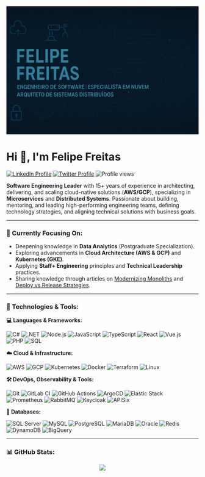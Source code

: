 <img src="/img/banner.png" alt="drawing" width="1400" heigth="300"/>

# Hi 👋, I'm Felipe Freitas

<p align="left">
  <a href="https://www.linkedin.com/in/felipefreitasffs/" target="blank"><img src="https://img.shields.io/badge/LinkedIn-0077B5?style=flat&logo=linkedin&logoColor=white" alt="LinkedIn Profile"/></a>
  <a href="https://twitter.com/felipefreitasfs" target="blank"><img src="https://img.shields.io/badge/Twitter-1DA1F2?style=flat&logo=twitter&logoColor=white" alt="Twitter Profile"/></a>
  <img src="https://komarev.com/ghpvc/?username=felipefreitasffs&label=Profile%20views&color=0e75b6&style=flat" alt="Profile views"/>
</p>

**Software Engineering Leader** with 15+ years of experience in architecting, delivering, and scaling cloud-native solutions (**AWS/GCP**), specializing in **Microservices** and **Distributed Systems**. Passionate about building, mentoring, and leading high-performing engineering teams, defining technology strategies, and aligning technical solutions with business goals.

---

### 🌱 Currently Focusing On:
* Deepening knowledge in **Data Analytics** (Postgraduate Specialization).
* Exploring advancements in **Cloud Architecture (AWS & GCP)** and **Kubernetes (GKE)**.
* Applying **Staff+ Engineering** principles and **Technical Leadership** practices.
* Sharing knowledge through articles on [Modernizing Monoliths](https://www.linkedin.com/pulse/modernizando-plataformas-monol%C3%ADticas-minha-com-o-pattern-freitas-p7ssf) and [Deploy vs Release Strategies](https://www.linkedin.com/pulse/separando-o-deploy-do-release-como-entregar-valor-com-freitas-ckjef).

---

### 🚀 Technologies & Tools:

**💻 Languages & Frameworks:**

![C#](https://img.shields.io/badge/C%23-grey?style=flat&logo=c-sharp)
![.NET](https://img.shields.io/badge/.NET-grey?style=flat&logo=dot-net)
![Node.js](https://img.shields.io/badge/Node.js-grey?style=flat&logo=node.js)
![JavaScript](https://img.shields.io/badge/JavaScript-grey?style=flat&logo=javascript)
![TypeScript](https://img.shields.io/badge/TypeScript-grey?style=flat&logo=typescript)
![React](https://img.shields.io/badge/React-grey?style=flat&logo=react)
![Vue.js](https://img.shields.io/badge/Vue.js-grey?style=flat&logo=vue.js)
![PHP](https://img.shields.io/badge/PHP-grey?style=flat&logo=php)
![SQL](https://img.shields.io/badge/SQL-grey?style=flat&logo=postgresql) 

**☁️ Cloud & Infrastructure:**

![AWS](https://img.shields.io/badge/AWS-grey?style=flat&logo=amazon-aws)
![GCP](https://img.shields.io/badge/GCP-grey?style=flat&logo=google-cloud)
![Kubernetes](https://img.shields.io/badge/Kubernetes-grey?style=flat&logo=kubernetes)
![Docker](https://img.shields.io/badge/Docker-grey?style=flat&logo=docker)
![Terraform](https://img.shields.io/badge/Terraform-grey?style=flat&logo=terraform)
![Linux](https://img.shields.io/badge/Linux-grey?style=flat&logo=linux)

**🛠️ DevOps, Observability & Tools:**

![Git](https://img.shields.io/badge/Git-grey?style=flat&logo=git)
![GitLab CI](https://img.shields.io/badge/GitLab%20CI-grey?style=flat&logo=gitlab)
![GitHub Actions](https://img.shields.io/badge/GitHub%20Actions-grey?style=flat&logo=github-actions)
![ArgoCD](https://img.shields.io/badge/Argo%20CD-grey?style=flat&logo=argo) ![Elastic Stack](https://img.shields.io/badge/Elastic%20Stack-grey?style=flat&logo=elastic-stack)
![Prometheus](https://img.shields.io/badge/Prometheus-grey?style=flat&logo=prometheus)
![RabbitMQ](https://img.shields.io/badge/RabbitMQ-grey?style=flat&logo=rabbitmq)
![Keycloak](https://img.shields.io/badge/Keycloak-grey?style=flat&logo=keycloak)
![APISix](https://img.shields.io/badge/APISix-grey?style=flat&logo=apacheapisix) 

**💾 Databases:**

![SQL Server](https://img.shields.io/badge/SQL%20Server-grey?style=flat&logo=microsoft-sql-server)
![MySQL](https://img.shields.io/badge/MySQL-grey?style=flat&logo=mysql)
![PostgreSQL](https://img.shields.io/badge/PostgreSQL-grey?style=flat&logo=postgresql)
![MariaDB](https://img.shields.io/badge/MariaDB-grey?style=flat&logo=mariadb)
![Oracle](https://img.shields.io/badge/Oracle-grey?style=flat&logo=oracle)
![Redis](https://img.shields.io/badge/Redis-grey?style=flat&logo=redis)
![DynamoDB](https://img.shields.io/badge/DynamoDB-grey?style=flat&logo=amazon-dynamodb)
![BigQuery](https://img.shields.io/badge/BigQuery-grey?style=flat&logo=google-bigquery)

---

### 📊 GitHub Stats:

<div align="center">
  <img height="180em" src="https://github-readme-stats.vercel.app/api/top-langs/?username=felipefreitasffs&layout=compact&langs_count=8&theme=dracula"/>
</div>
